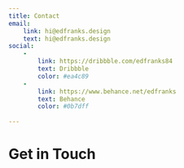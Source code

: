 ```yaml
---
title: Contact
email:
    link: hi@edfranks.design
    text: hi@edfranks.design
social:
    -
        link: https://dribbble.com/edfranks84
        text: Dribbble
        color: #ea4c89
    -
        link: https://www.behance.net/edfranks
        text: Behance
        color: #0b7dff
        
---
```

# Get in Touch 
